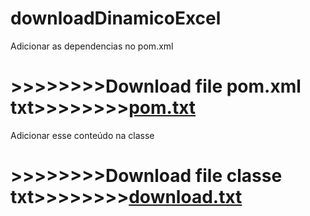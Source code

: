 
# downloadDinamicoExcel


Adicionar as dependencias no pom.xml
# >>>>>>>>Download file pom.xml txt>>>>>>>>[pom.txt](https://github.com/VictorSalles99/downloadDinamicoExcel/files/6276219/pom.txt)

Adicionar esse conteúdo na classe
# >>>>>>>>Download file classe txt>>>>>>>>[download.txt](https://github.com/VictorSalles99/downloadDinamicoExcel/files/6279737/download.txt)

